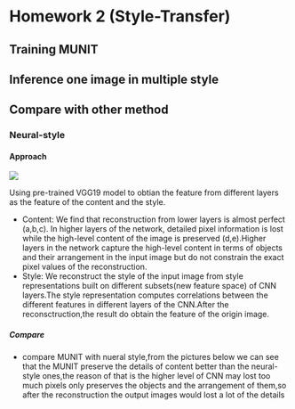 # Homework 2 (Style-Transfer) 
## Training MUNIT

## Inference one image in multiple style

## Compare with other method
### Neural-style
#### Approach
![](https://i.imgur.com/SGk7Hwg.png)

Using pre-trained VGG19 model to obtian the feature from different layers as the feature of the content and the style.

- Content: We find that reconstruction from lower layers is almost perfect (a,b,c). In higher layers of the network, detailed pixel information is lost while the high-level content of the image is preserved (d,e).Higher layers in the network capture the high-level content in terms of objects and their arrangement in the input image but do not constrain the exact pixel values of the reconstruction. 
- Style: We reconstruct the style of the input image from style representations built on different subsets(new feature space) of CNN layers.The style representation computes correlations between the different features in different layers of the CNN.After the reconsctruction,the result do obtain the feature of the origin image.

##### Compare
- compare MUNIT with nueral style,from the pictures below we can see that the MUNIT preserve the details of content better than the neural-style ones,the reason of that is the higher level of CNN may lost too much pixels only preserves the objects and the arrangement of them,so after the reconstruction the output images would lost a lot of the details
